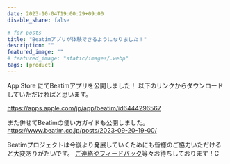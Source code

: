 ```yaml
---
date: 2023-10-04T19:00:29+09:00
disable_share: false

# for posts
title: "Beatimアプリが体験できるようになりました！"
description: ""
featured_image: ""
# featured_image: "static/images/.webp"
tags: [product]
---
```


App Store にてBeatimアプリを公開しました！
以下のリンクからダウンロードしていただければと思います。

https://apps.apple.com/jp/app/beatim/id6444296567

また併せてBeatimの使い方ガイドも公開しました。
https://www.beatim.co.jp/posts/2023-09-20-19-00/

Beatimプロジェクトは今後より発展していくためにも皆様のご協力いただけると大変ありがたいです。
[ご連絡やフィードバック](https://www.beatim.co.jp/contact/)等々お待ちしております！C